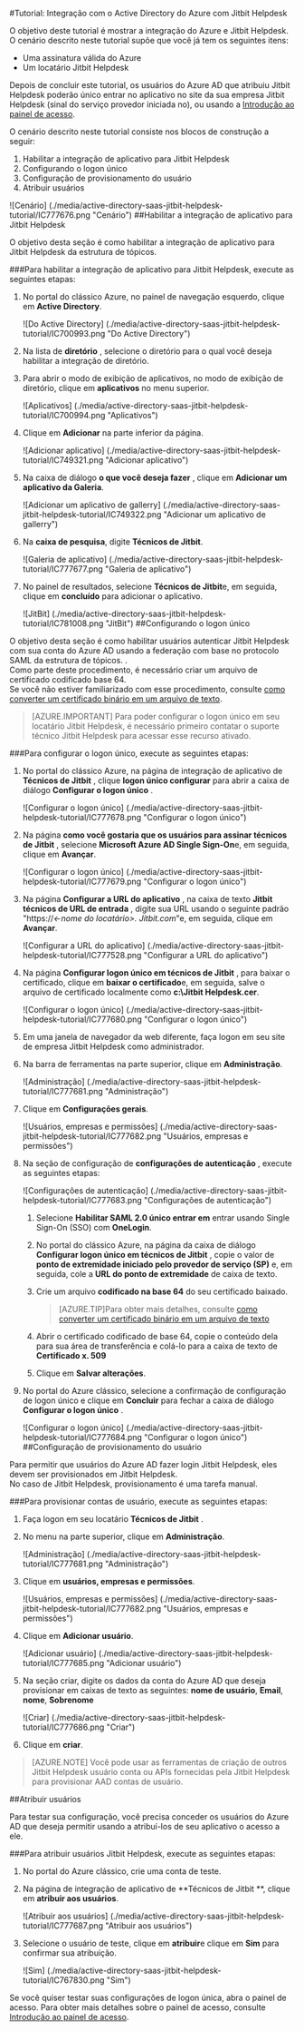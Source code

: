<properties 
    pageTitle="Tutorial: Integração com o Active Directory do Azure com Jitbit Helpdesk | Microsoft Azure" 
    description="Saiba como usar Jitbit Helpdesk com o Azure Active Directory para habilitar o logon único, provisionamento automatizado e muito mais!" 
    services="active-directory" 
    authors="jeevansd"  
    documentationCenter="na" 
    manager="femila"/>
<tags 
    ms.service="active-directory" 
    ms.devlang="na" 
    ms.topic="article" 
    ms.tgt_pltfrm="na" 
    ms.workload="identity" 
    ms.date="09/29/2016" 
    ms.author="jeedes" />

#<a name="tutorial-azure-active-directory-integration-with-jitbit-helpdesk"></a>Tutorial: Integração com o Active Directory do Azure com Jitbit Helpdesk
  
O objetivo deste tutorial é mostrar a integração do Azure e Jitbit Helpdesk.  
O cenário descrito neste tutorial supõe que você já tem os seguintes itens:

-   Uma assinatura válida do Azure
-   Um locatário Jitbit Helpdesk
  
Depois de concluir este tutorial, os usuários do Azure AD que atribuiu Jitbit Helpdesk poderão único entrar no aplicativo no site da sua empresa Jitbit Helpdesk (sinal do serviço provedor iniciada no), ou usando a [Introdução ao painel de acesso](active-directory-saas-access-panel-introduction.md).
  
O cenário descrito neste tutorial consiste nos blocos de construção a seguir:

1.  Habilitar a integração de aplicativo para Jitbit Helpdesk
2.  Configurando o logon único
3.  Configuração de provisionamento do usuário
4.  Atribuir usuários

![Cenário] (./media/active-directory-saas-jitbit-helpdesk-tutorial/IC777676.png "Cenário")
##<a name="enabling-the-application-integration-for-jitbit-helpdesk"></a>Habilitar a integração de aplicativo para Jitbit Helpdesk
  
O objetivo desta seção é como habilitar a integração de aplicativo para Jitbit Helpdesk da estrutura de tópicos.

###<a name="to-enable-the-application-integration-for-jitbit-helpdesk-perform-the-following-steps"></a>Para habilitar a integração de aplicativo para Jitbit Helpdesk, execute as seguintes etapas:

1.  No portal do clássico Azure, no painel de navegação esquerdo, clique em **Active Directory**.

    ![Do Active Directory] (./media/active-directory-saas-jitbit-helpdesk-tutorial/IC700993.png "Do Active Directory")

2.  Na lista de **diretório** , selecione o diretório para o qual você deseja habilitar a integração de diretório.

3.  Para abrir o modo de exibição de aplicativos, no modo de exibição de diretório, clique em **aplicativos** no menu superior.

    ![Aplicativos] (./media/active-directory-saas-jitbit-helpdesk-tutorial/IC700994.png "Aplicativos")

4.  Clique em **Adicionar** na parte inferior da página.

    ![Adicionar aplicativo] (./media/active-directory-saas-jitbit-helpdesk-tutorial/IC749321.png "Adicionar aplicativo")

5.  Na caixa de diálogo **o que você deseja fazer** , clique em **Adicionar um aplicativo da Galeria**.

    ![Adicionar um aplicativo de gallerry] (./media/active-directory-saas-jitbit-helpdesk-tutorial/IC749322.png "Adicionar um aplicativo de gallerry")

6.  Na **caixa de pesquisa**, digite **Técnicos de Jitbit**.

    ![Galeria de aplicativo] (./media/active-directory-saas-jitbit-helpdesk-tutorial/IC777677.png "Galeria de aplicativo")

7.  No painel de resultados, selecione **Técnicos de Jitbit**e, em seguida, clique em **concluído** para adicionar o aplicativo.

    ![JitBit] (./media/active-directory-saas-jitbit-helpdesk-tutorial/IC781008.png "JitBit")
##<a name="configuring-single-sign-on"></a>Configurando o logon único
  
O objetivo desta seção é como habilitar usuários autenticar Jitbit Helpdesk com sua conta do Azure AD usando a federação com base no protocolo SAML da estrutura de tópicos. .  
Como parte deste procedimento, é necessário criar um arquivo de certificado codificado base 64.  
Se você não estiver familiarizado com esse procedimento, consulte [como converter um certificado binário em um arquivo de texto](http://youtu.be/PlgrzUZ-Y1o).

>[AZURE.IMPORTANT] Para poder configurar o logon único em seu locatário Jitbit Helpdesk, é necessário primeiro contatar o suporte técnico Jitbit Helpdesk para acessar esse recurso ativado.

###<a name="to-configure-single-sign-on-perform-the-following-steps"></a>Para configurar o logon único, execute as seguintes etapas:

1.  No portal do clássico Azure, na página de integração de aplicativo de **Técnicos de Jitbit** , clique **logon único configurar** para abrir a caixa de diálogo **Configurar o logon único** .

    ![Configurar o logon único] (./media/active-directory-saas-jitbit-helpdesk-tutorial/IC777678.png "Configurar o logon único")

2.  Na página **como você gostaria que os usuários para assinar técnicos de Jitbit** , selecione **Microsoft Azure AD Single Sign-On**e, em seguida, clique em **Avançar**.

    ![Configurar o logon único] (./media/active-directory-saas-jitbit-helpdesk-tutorial/IC777679.png "Configurar o logon único")

3.  Na página **Configurar a URL do aplicativo** , na caixa de texto **Jitbit técnicos de URL de entrada** , digite sua URL usando o seguinte padrão "https://*\<-nome do locatário\>. Jitbit.com*"e, em seguida, clique em **Avançar**.

    ![Configurar a URL do aplicativo] (./media/active-directory-saas-jitbit-helpdesk-tutorial/IC777528.png "Configurar a URL do aplicativo")

4.  Na página **Configurar logon único em técnicos de Jitbit** , para baixar o certificado, clique em **baixar o certificado**e, em seguida, salve o arquivo de certificado localmente como **c:\\Jitbit Helpdesk.cer**.

    ![Configurar o logon único] (./media/active-directory-saas-jitbit-helpdesk-tutorial/IC777680.png "Configurar o logon único")

5.  Em uma janela de navegador da web diferente, faça logon em seu site de empresa Jitbit Helpdesk como administrador.

6.  Na barra de ferramentas na parte superior, clique em **Administração**.

    ![Administração] (./media/active-directory-saas-jitbit-helpdesk-tutorial/IC777681.png "Administração")

7.  Clique em **Configurações gerais**.

    ![Usuários, empresas e permissões] (./media/active-directory-saas-jitbit-helpdesk-tutorial/IC777682.png "Usuários, empresas e permissões")

8.  Na seção de configuração de **configurações de autenticação** , execute as seguintes etapas:

    ![Configurações de autenticação] (./media/active-directory-saas-jitbit-helpdesk-tutorial/IC777683.png "Configurações de autenticação")

    1.  Selecione **Habilitar SAML 2.0 único entrar em** entrar usando Single Sign-On (SSO) com **OneLogin**.
    2.  No portal do clássico Azure, na página da caixa de diálogo **Configurar logon único em técnicos de Jitbit** , copie o valor de **ponto de extremidade iniciado pelo provedor de serviço (SP)** e, em seguida, cole a **URL do ponto de extremidade** de caixa de texto.
    3.  Crie um arquivo **codificado na base 64** do seu certificado baixado.
        
        >[AZURE.TIP]Para obter mais detalhes, consulte [como converter um certificado binário em um arquivo de texto](http://youtu.be/PlgrzUZ-Y1o)

    4.  Abrir o certificado codificado de base 64, copie o conteúdo dela para sua área de transferência e colá-lo para a caixa de texto de **Certificado x. 509**
    5.  Clique em **Salvar alterações**.

9.  No portal do Azure clássico, selecione a confirmação de configuração de logon único e clique em **Concluir** para fechar a caixa de diálogo **Configurar o logon único** .

    ![Configurar o logon único] (./media/active-directory-saas-jitbit-helpdesk-tutorial/IC777684.png "Configurar o logon único")
##<a name="configuring-user-provisioning"></a>Configuração de provisionamento do usuário
  
Para permitir que usuários do Azure AD fazer login Jitbit Helpdesk, eles devem ser provisionados em Jitbit Helpdesk.  
No caso de Jitbit Helpdesk, provisionamento é uma tarefa manual.

###<a name="to-provision-a-user-accounts-perform-the-following-steps"></a>Para provisionar contas de usuário, execute as seguintes etapas:

1.  Faça logon em seu locatário **Técnicos de Jitbit** .

2.  No menu na parte superior, clique em **Administração**.

    ![Administração] (./media/active-directory-saas-jitbit-helpdesk-tutorial/IC777681.png "Administração")

3.  Clique em **usuários, empresas e permissões**.

    ![Usuários, empresas e permissões] (./media/active-directory-saas-jitbit-helpdesk-tutorial/IC777682.png "Usuários, empresas e permissões")

4.  Clique em **Adicionar usuário**.

    ![Adicionar usuário] (./media/active-directory-saas-jitbit-helpdesk-tutorial/IC777685.png "Adicionar usuário")

5.  Na seção criar, digite os dados da conta do Azure AD que deseja provisionar em caixas de texto as seguintes: **nome de usuário**, **Email**, **nome**, **Sobrenome**

    ![Criar] (./media/active-directory-saas-jitbit-helpdesk-tutorial/IC777686.png "Criar")

6.  Clique em **criar**.

>[AZURE.NOTE] Você pode usar as ferramentas de criação de outros Jitbit Helpdesk usuário conta ou APIs fornecidas pela Jitbit Helpdesk para provisionar AAD contas de usuário.

##<a name="assigning-users"></a>Atribuir usuários
  
Para testar sua configuração, você precisa conceder os usuários do Azure AD que deseja permitir usando a atribuí-los de seu aplicativo o acesso a ele.

###<a name="to-assign-users-to-jitbit-helpdesk-perform-the-following-steps"></a>Para atribuir usuários Jitbit Helpdesk, execute as seguintes etapas:

1.  No portal do Azure clássico, crie uma conta de teste.

2.  Na página de integração de aplicativo de **Técnicos de Jitbit **, clique em **atribuir aos usuários**.

    ![Atribuir aos usuários] (./media/active-directory-saas-jitbit-helpdesk-tutorial/IC777687.png "Atribuir aos usuários")

3.  Selecione o usuário de teste, clique em **atribuir**e clique em **Sim** para confirmar sua atribuição.

    ![Sim] (./media/active-directory-saas-jitbit-helpdesk-tutorial/IC767830.png "Sim")
  
Se você quiser testar suas configurações de logon única, abra o painel de acesso. Para obter mais detalhes sobre o painel de acesso, consulte [Introdução ao painel de acesso](active-directory-saas-access-panel-introduction.md).
